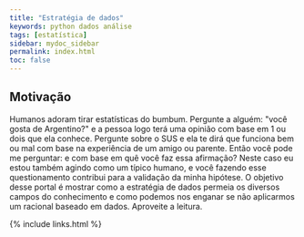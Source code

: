 ```yaml
---
title: "Estratégia de dados"
keywords: python dados análise
tags: [estatística]
sidebar: mydoc_sidebar
permalink: index.html
toc: false
---
```


## Motivação

Humanos adoram tirar estatísticas do bumbum. Pergunte a alguém: "você gosta de Argentino?" e a pessoa logo terá uma opinião com base em 1 ou dois que ela conhece. Pergunte sobre o SUS e ela te dirá que funciona bem ou mal com base na experiência de um amigo ou parente. Então você pode me perguntar: e com base em quê você faz essa afirmação? Neste caso eu estou também agindo como um típico humano, e você fazendo esse questionamento contribui para a validação da minha hipótese. O objetivo desse portal é mostrar como a estratégia de dados permeia os diversos campos do conhecimento e como podemos nos enganar se não aplicarmos um racional baseado em dados. Aproveite a leitura.







{% include links.html %}
